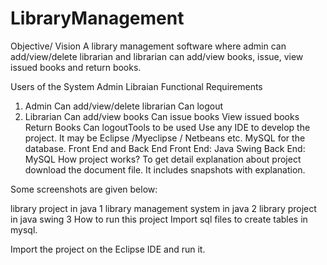 # LibraryManagement
Objective/ Vision
A library management software where admin can add/view/delete librarian and librarian can add/view books, issue, view issued books and return books.

Users of the System
Admin
Libraian
Functional Requirements
1. Admin
Can add/view/delete librarian
Can logout
2. Librarian
Can add/view books
Can issue books
View issued books
Return Books
Can logoutTools to be used
Use any IDE to develop the project. It may be Eclipse /Myeclipse / Netbeans etc.
MySQL for the database.
Front End and Back End
Front End: Java Swing
Back End: MySQL
How project works?
To get detail explanation about project download the document file. It includes snapshots with explanation.

Some screenshots are given below:

library project in java 1 library management system in java 2 library project in java swing 3
How to run this project
Import sql files to create tables in mysql.

Import the project on the Eclipse IDE and run it.

